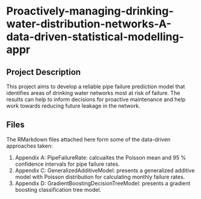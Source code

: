 # Proactively-managing-drinking-water-distribution-networks-A-data-driven-statistical-modelling-appr

## Project Description

This project aims to develop a reliable pipe failure prediction model that identifies areas of drinking water networks most at risk of failure. The results can help to inform decisions for proactive maintenance and help work towards reducing future leakage in the network.

## Files

The RMarkdown files attached here form some of the data-driven approaches taken: 

  1. Appendix A: PipeFailureRate: calcualtes the Poisson mean and 95 % confidence intervals for pipe failure rates. 
  2. Appendix C: GeneralizedAdditiveModel: presents a generalized additive model with Poisson distribution for calculating monthly failure rates.
  3. Appendix D: GradientBoostingDecisionTreeModel: presents a gradient boosting classification tree model. 
